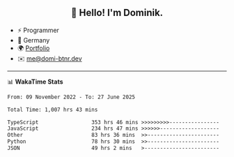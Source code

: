 <h2 align="center">👋 Hello! I'm Dominik.</h2>

- ⚡ Programmer
- 📍 Germany
- 🌍 [Portfolio](https://domi-btnr.dev)
- ✉️ [me@domi-btnr.dev](mailto://me@domi-btnr.dev)

---
📊 **WakaTime Stats**
<!--START_SECTION:waka-->

```txt
From: 09 November 2022 - To: 27 June 2025

Total Time: 1,007 hrs 43 mins

TypeScript                 353 hrs 46 mins >>>>>>>>>----------------   35.11 %
JavaScript                 234 hrs 47 mins >>>>>>-------------------   23.30 %
Other                      83 hrs 36 mins  >>-----------------------   08.30 %
Python                     78 hrs 30 mins  >>-----------------------   07.79 %
JSON                       49 hrs 2 mins   >------------------------   04.87 %
```

<!--END_SECTION:waka-->
